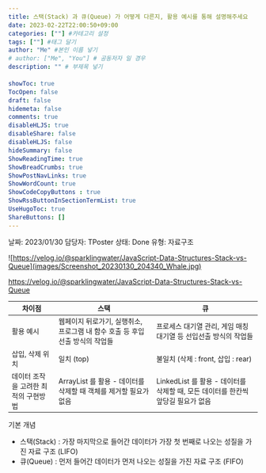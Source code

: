 ```yaml
---
title: 스택(Stack) 과 큐(Queue) 가 어떻게 다른지, 활용 예시를 통해 설명해주세요
date: 2023-02-22T22:00:50+09:00
categories: [""] #카테고리 설정
tags: [""] #태그 달기
author: "Me" #본인 이름 넣기  
# author: ["Me", "You"] # 공동저자 일 경우
description: "" # 부제목 넣기

showToc: true
TocOpen: false
draft: false
hidemeta: false
comments: true
disableHLJS: true 
disableShare: false
disableHLJS: false  
hideSummary: false
ShowReadingTime: true
ShowBreadCrumbs: true
ShowPostNavLinks: true
ShowWordCount: true
ShowCodeCopyButtons : true
ShowRssButtonInSectionTermList: true
UseHugoToc: true
ShareButtons: []
---
```


날짜: 2023/01/30
담당자: TPoster
상태: Done
유형: 자료구조

![https://velog.io/@sparklingwater/JavaScript-Data-Structures-Stack-vs-Queue](images/Screenshot_20230130_204340_Whale.jpg)

https://velog.io/@sparklingwater/JavaScript-Data-Structures-Stack-vs-Queue

| 차이점 | 스택 | 큐 |
| --- | --- | --- |
| 활용 예시 | 웹페이지 뒤로가기, 실행취소, 프로그램 내 함수 호출 등 후입선출 방식의 작업들 | 프로세스 대기열 관리, 게임 매칭 대기열 등 선입선출 방식의 작업들 |
| 삽입, 삭제 위치 | 일치 (top) | 불일치 (삭제 : front, 삽입 : rear) |
| 데이터 조작을 고려한 최적의 구현방법 | ArrayList 를 활용 - 데이터를 삭제할 때 객체를 제거할 필요가 없음 | LinkedList 를 활용 - 데이터를 삭제할 때, 모든 데이터를 한칸씩 앞당길 필요가 없음 |

기본 개념

- 스택(Stack) : 가장 마지막으로 들어간 데이터가 가장 첫 번째로 나오는 성질을 가진 자료 구조 (LIFO)
- 큐(Queue) : 먼저 들어간 데이터가 먼저 나오는 성질을 가진 자료 구조 (FIFO)